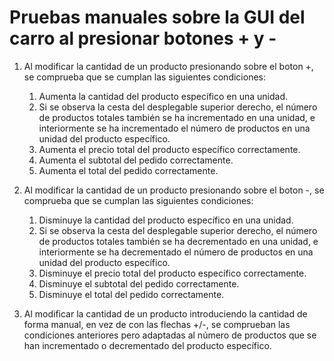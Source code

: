 # Pruebas manuales sobre la GUI del carro al presionar botones + y -
1. Al modificar la cantidad de un producto presionando sobre el boton +, se comprueba que se cumplan las siguientes condiciones:
    1. Aumenta la cantidad del producto específico en una unidad.
    2. Si se observa la cesta del desplegable superior derecho, el número de productos totales también se ha incrementado en una unidad, e interiormente se ha incrementado el número de productos en una unidad del producto específico.
    3. Aumenta el precio total del producto específico correctamente.
    4. Aumenta el subtotal del pedido correctamente.
    5. Aumenta el total del pedido correctamente.

2. Al modificar la cantidad de un producto presionando sobre el boton -, se comprueba que se cumplan las siguientes condiciones:
    1. Disminuye la cantidad del producto específico en una unidad.
    2. Si se observa la cesta del desplegable superior derecho, el número de productos totales también se ha decrementado en una unidad, e interiormente se ha decrementado el número de productos en una unidad del producto específico.
    3. Disminuye el precio total del producto específico correctamente.
    4. Disminuye el subtotal del pedido correctamente.
    5. Disminuye el total del pedido correctamente.

3. Al modificar la cantidad de un producto introduciendo la cantidad de forma manual, en vez de con las flechas +/-, se comprueban las condiciones anteriores pero adaptadas al número de productos que se han incrementado o decrementado del producto específico.